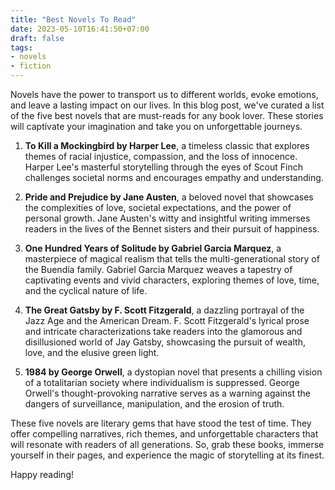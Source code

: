 ```yaml
---
title: "Best Novels To Read"
date: 2023-05-10T16:41:50+07:00
draft: false
tags: 
- novels
- fiction
---
```



Novels have the power to transport us to different worlds, evoke emotions, and leave a lasting impact on our lives. In this blog post, we've curated a list of the five best novels that are must-reads for any book lover. These stories will captivate your imagination and take you on unforgettable journeys.

1. **To Kill a Mockingbird by Harper Lee**, a timeless classic that explores themes of racial injustice, compassion, and the loss of innocence. Harper Lee's masterful storytelling through the eyes of Scout Finch challenges societal norms and encourages empathy and understanding.

2. **Pride and Prejudice by Jane Austen**, a beloved novel that showcases the complexities of love, societal expectations, and the power of personal growth. Jane Austen's witty and insightful writing immerses readers in the lives of the Bennet sisters and their pursuit of happiness.

3. **One Hundred Years of Solitude by Gabriel Garcia Marquez**, a masterpiece of magical realism that tells the multi-generational story of the Buendía family. Gabriel Garcia Marquez weaves a tapestry of captivating events and vivid characters, exploring themes of love, time, and the cyclical nature of life.

4. **The Great Gatsby by F. Scott Fitzgerald**, a dazzling portrayal of the Jazz Age and the American Dream. F. Scott Fitzgerald's lyrical prose and intricate characterizations take readers into the glamorous and disillusioned world of Jay Gatsby, showcasing the pursuit of wealth, love, and the elusive green light.

5. **1984 by George Orwell**, a dystopian novel that presents a chilling vision of a totalitarian society where individualism is suppressed. George Orwell's thought-provoking narrative serves as a warning against the dangers of surveillance, manipulation, and the erosion of truth.

These five novels are literary gems that have stood the test of time. They offer compelling narratives, rich themes, and unforgettable characters that will resonate with readers of all generations. So, grab these books, immerse yourself in their pages, and experience the magic of storytelling at its finest.

Happy reading!